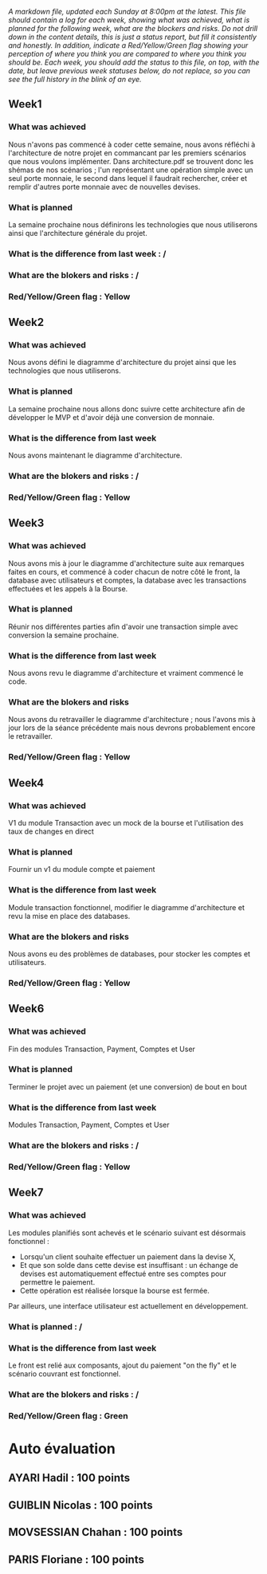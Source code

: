 <em>A markdown file, updated each Sunday at 8:00pm at the latest. This file should contain a log for each week, showing what was achieved, what is planned for the following week, what are the blockers and risks. Do not drill down in the content details, this is just a status report, but fill it consistently and honestly. In addition, indicate a Red/Yellow/Green flag showing your perception of where you think you are compared to where you think you should be. Each week, you should add the status to this file, on top, with the date, but leave previous week statuses below, do not replace, so you can see the full history in the blink of an eye.</em>

## Week1

### What was achieved
Nous n'avons pas commencé à coder cette semaine, nous avons réfléchi à l'architecture de notre projet en commancant par les premiers scénarios que nous voulons implémenter. Dans architecture.pdf se trouvent donc les shémas de nos scénarios ; l'un représentant une opération simple avec un seul porte monnaie, le second dans lequel il faudrait rechercher, créer et remplir d'autres porte monnaie avec de nouvelles devises.

### What is planned
La semaine prochaine nous définirons les technologies que nous utiliserons ainsi que l'architecture générale du projet.

### What is the difference from last week : /

### What are the blokers and risks : /

### Red/Yellow/Green flag : Yellow

## Week2

### What was achieved
Nous avons défini le diagramme d'architecture du projet ainsi que les technologies que nous utiliserons. 

### What is planned 
La semaine prochaine nous allons donc suivre cette architecture afin de développer le MVP et d'avoir déjà une conversion de monnaie.

### What is the difference from last week 
Nous avons maintenant le diagramme d'architecture.

### What are the blokers and risks : /

### Red/Yellow/Green flag : Yellow

## Week3

### What was achieved
Nous avons mis à jour le diagramme d'architecture suite aux remarques faites en cours, et commencé à coder chacun de notre côté le front, la database avec utilisateurs et comptes, la database avec les transactions effectuées et les appels à la Bourse.

### What is planned
Réunir nos différentes parties afin d'avoir une transaction simple avec conversion la semaine prochaine. 

### What is the difference from last week
Nous avons revu le diagramme d'architecture et vraiment commencé le code.

### What are the blokers and risks
Nous avons du retravailler le diagramme d'architecture ; nous l'avons mis à jour lors de la séance précédente mais nous devrons probablement encore le retravailler.

### Red/Yellow/Green flag : Yellow

## Week4

### What was achieved
V1 du module Transaction avec un mock de la bourse et l'utilisation des taux de changes en direct

### What is planned
Fournir un v1 du module compte et paiement

### What is the difference from last week
Module transaction fonctionnel, modifier le diagramme d'architecture et revu la mise en place des databases.

### What are the blokers and risks
Nous avons eu des problèmes de databases, pour stocker les comptes et utilisateurs.

### Red/Yellow/Green flag : Yellow

## Week6

### What was achieved
Fin des modules Transaction, Payment, Comptes et User

### What is planned
Terminer le projet avec un paiement (et une conversion) de bout en bout

### What is the difference from last week 
Modules Transaction, Payment, Comptes et User

### What are the blokers and risks : /

### Red/Yellow/Green flag : Yellow

## Week7

### What was achieved
Les modules planifiés sont achevés et le scénario suivant est désormais fonctionnel :
 - Lorsqu'un client souhaite effectuer un paiement dans la devise X,
 - Et que son solde dans cette devise est insuffisant : un échange de devises est automatiquement effectué entre ses comptes pour permettre le paiement.
 - Cette opération est réalisée lorsque la bourse est fermée.

Par ailleurs, une interface utilisateur est actuellement en développement.

### What is planned : /

### What is the difference from last week 
Le front est relié aux composants, ajout du paiement "on the fly" et le scénario couvrant est fonctionnel.

### What are the blokers and risks : /

### Red/Yellow/Green flag : Green

# Auto évaluation

## AYARI Hadil : 100 points
## GUIBLIN Nicolas : 100 points
## MOVSESSIAN Chahan : 100 points
## PARIS Floriane : 100 points

